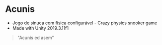 # Acunis
- Jogo de sinuca com física configurável - Crazy physics snooker game
- Made with Unity 2019.3.11f1

> "Acunis ed asem"
